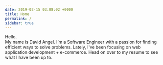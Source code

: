 ```yaml
---
date: 2019-02-15 03:08:02 +0000
title: Home
permalink: /
sidebar: true
---
```


<div class="leading-loose text-5xl font-bold">
Hello.
</div>

<div class="leading-relaxed text-xl md:text-2xl">
My name is David Angel. I’m a Software Engineer with a passion for finding efficient ways to solve problems. Lately, I've been focusing on web application development + e-commerce. Head on over to my <router-link to="/resume">resume</router-link> to see what I have been up to.
</div>
